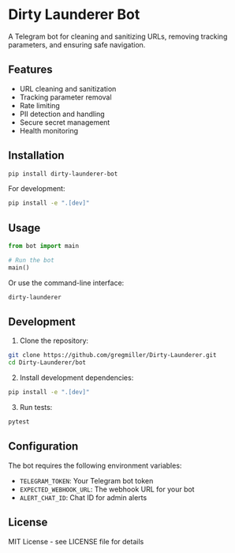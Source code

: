 # Dirty Launderer Bot

A Telegram bot for cleaning and sanitizing URLs, removing tracking parameters, and ensuring safe navigation.

## Features

- URL cleaning and sanitization
- Tracking parameter removal
- Rate limiting
- PII detection and handling
- Secure secret management
- Health monitoring

## Installation

```bash
pip install dirty-launderer-bot
```

For development:
```bash
pip install -e ".[dev]"
```

## Usage

```python
from bot import main

# Run the bot
main()
```

Or use the command-line interface:
```bash
dirty-launderer
```

## Development

1. Clone the repository:
```bash
git clone https://github.com/gregmiller/Dirty-Launderer.git
cd Dirty-Launderer/bot
```

2. Install development dependencies:
```bash
pip install -e ".[dev]"
```

3. Run tests:
```bash
pytest
```

## Configuration

The bot requires the following environment variables:
- `TELEGRAM_TOKEN`: Your Telegram bot token
- `EXPECTED_WEBHOOK_URL`: The webhook URL for your bot
- `ALERT_CHAT_ID`: Chat ID for admin alerts

## License

MIT License - see LICENSE file for details 